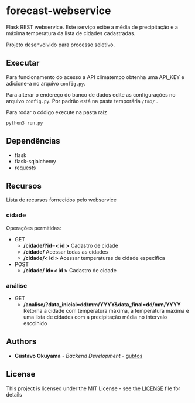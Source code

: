 # forecast-webservice

Flask REST webservice. Este serviço exibe a média de precipitação e a máxima temperatura da lista de cidades cadastradas.

Projeto desenvolvido para processo seletivo.

## Executar

Para funcionamento do acesso a API climatempo obtenha uma API_KEY e adicione-a no arquivo `config.py`.

Para alterar o endereço do banco de dados edite as configurações no arquivo `config.py`. Por padrão está na pasta temporária `/tmp/` .

Para rodar o código execute na pasta raíz

```python3 run.py```

## Dependências
- flask 
- flask-sqlalchemy
- requests

## Recursos
Lista de recursos fornecidos pelo webservice 

### cidade

Operações permitidas:
 - GET 
    - **/cidade/?id=< id >** Cadastro de cidade
    - **/cidade/** Acessar todas as cidades
    - **/cidade/< id >** Acessar temperaturas de cidade específica
 - POST
    - **/cidade/ id=< id >** Cadastro de cidade

### análise
 - GET
    - **/analise/?data_inicial=dd/mm/YYYY&data_final=dd/mm/YYYY** Retorna a cidade com temperatura máxima, a temperatura máxima e uma lista de cidades com a precipitação média no intervalo escolhido



## Authors

* **Gustavo Okuyama** - *Backend Development* - [gubtos](https://github.com/gubtos)

## License

This project is licensed under the MIT License - see the [LICENSE](https://raw.githubusercontent.com/gubtos/forecast-webservice/master/LICENSE) file for details
